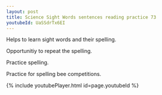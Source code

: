 ```yaml
---
layout: post
title: Science Sight Words sentences reading practice 73
youtubeId: UaSSdrTx6EI
---
```

 
 
Helps to learn sight words and their spelling.

Opportunitiy to repeat the spelling. 

Practice spelling. 
 
Practice for spelling bee competitions. 
 
{% include youtubePlayer.html id=page.youtubeId %}
 
 

